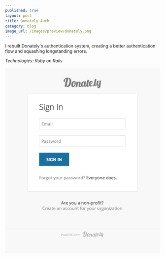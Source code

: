 ```yaml
---
published: true
layout: post
title: Donately Auth
category: blog
image_url: /images/preview/donately.png
---
```


I rebuilt Donately's authentication system, creating a better authentication flow and squashing longstanding errors.

*Technologies: Ruby on Rails*

![Donately Authentication](/images/dntly-auth.png)